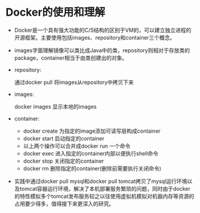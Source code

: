 # Docker的使用和理解

- Docker是一个具有强大功能的C/S结构的区别于VM的，可以建立独立进程的开源框架。主要使用包括images、repository和container三个概念。


- images字面理解镜像可以类比成Java中的类，repository则相对于存放类的package，container相当于由类创建出的对象。

- repository:

  通过docker pull 将images从repository中拷贝下来

- images:

  docker images 显示本地的images

- container:
  - docker create <image-id> 为指定的image添加可读写层构成container
  - docker start <image-id> 启动指定的container
  - 以上两个操作可以合并成docker run 一个命令
  - docker exec <image-id> 进入指定的container内部以便执行shell命令
  - docker stop <image-id> 关闭指定的container
  - docker rm <image-id> 删除指定的container(删除前需要执行关闭命令)

- 实践中通过docker pull mysql和docker pull tomcat拷贝了mysql运行环境以及tomcat容器运行环境，解决了本机部署服务繁琐的问题，同时由于docker的特性模拟多个tomcat发布服务较之以往使用虚拟机模拟对机器内存等资源的占用要少得多，值得接下来更深入的研究。 


